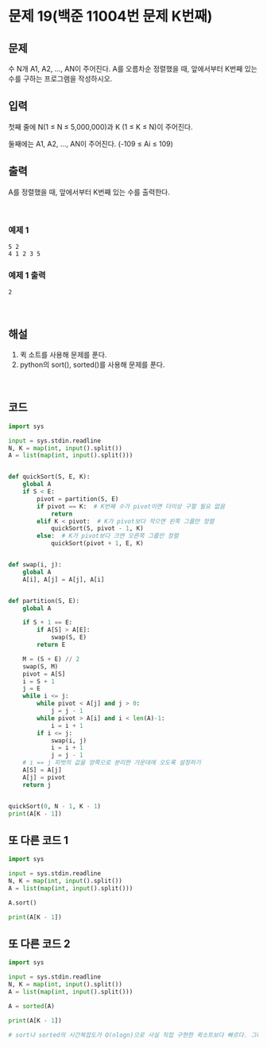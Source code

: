# 문제 19(백준 11004번 문제 K번째)

## 문제

수 N개 A1, A2, ..., AN이 주어진다. A를 오름차순 정렬했을 때, 앞에서부터 K번째 있는 수를 구하는 프로그램을 작성하시오.

## 입력

첫째 줄에 N(1 ≤ N ≤ 5,000,000)과 K (1 ≤ K ≤ N)이 주어진다.

둘째에는 A1, A2, ..., AN이 주어진다. (-109 ≤ Ai ≤ 109)

## 출력

A를 정렬했을 때, 앞에서부터 K번째 있는 수를 출력한다.

<br>

### 예제 1

```
5 2
4 1 2 3 5
```

### 예제 1 출력

```
2
```

<br>

## 해설

1. 퀵 소트를 사용해 문제를 푼다.
2. python의 sort(), sorted()를 사용해 문제를 푼다.

<br>

## 코드

```python
import sys

input = sys.stdin.readline
N, K = map(int, input().split())
A = list(map(int, input().split()))


def quickSort(S, E, K):
    global A
    if S < E:
        pivot = partition(S, E)
        if pivot == K:  # K번째 수가 pivot이면 더이상 구할 필요 없음
            return
        elif K < pivot:  # K가 pivot보다 작으면 왼쪽 그룹만 정렬
            quickSort(S, pivot - 1, K)
        else:  # K가 pivot보다 크면 오른쪽 그룹만 정렬
            quickSort(pivot + 1, E, K)


def swap(i, j):
    global A
    A[i], A[j] = A[j], A[i]


def partition(S, E):
    global A

    if S + 1 == E:
        if A[S] > A[E]:
            swap(S, E)
        return E

    M = (S + E) // 2
    swap(S, M)
    pivot = A[S]
    i = S + 1
    j = E
    while i <= j:
        while pivot < A[j] and j > 0:
            j = j - 1
        while pivot > A[i] and i < len(A)-1:
            i = i + 1
        if i <= j:
            swap(i, j)
            i = i + 1
            j = j - 1
    # i == j 피벗의 값을 양쪽으로 분리한 가운데에 오도록 설정하기
    A[S] = A[j]
    A[j] = pivot
    return j


quickSort(0, N - 1, K - 1)
print(A[K - 1])
```

## 또 다른 코드 1

```python
import sys

input = sys.stdin.readline
N, K = map(int, input().split())
A = list(map(int, input().split()))

A.sort()

print(A[K - 1])
```

## 또 다른 코드 2

```python
import sys

input = sys.stdin.readline
N, K = map(int, input().split())
A = list(map(int, input().split()))

A = sorted(A)

print(A[K - 1])

# sort나 sorted의 시간복잡도가 O(nlogn)으로 사실 직접 구현한 퀵소트보다 빠르다. 그래도 알고리즘을 배우는 입장이니 퀵소트를 사용하는게 좋겠지...
```
